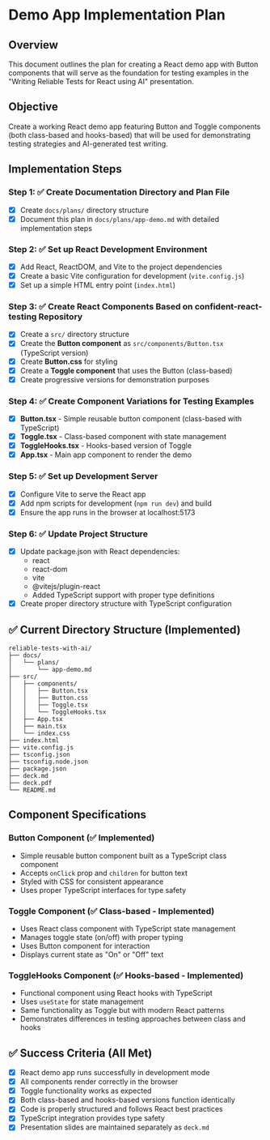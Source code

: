 # Demo App Implementation Plan

## Overview

This document outlines the plan for creating a React demo app with Button components that will serve as the foundation for testing examples in the "Writing Reliable Tests for React using AI" presentation.

## Objective

Create a working React demo app featuring Button and Toggle components (both class-based and hooks-based) that will be used for demonstrating testing strategies and AI-generated test writing.

## Implementation Steps

### Step 1: ✅ Create Documentation Directory and Plan File

- [x] Create `docs/plans/` directory structure
- [x] Document this plan in `docs/plans/app-demo.md` with detailed implementation steps

### Step 2: ✅ Set up React Development Environment

- [x] Add React, ReactDOM, and Vite to the project dependencies
- [x] Create a basic Vite configuration for development (`vite.config.js`)
- [x] Set up a simple HTML entry point (`index.html`)

### Step 3: ✅ Create React Components Based on confident-react-testing Repository

- [x] Create a `src/` directory structure
- [x] Create the **Button component** as `src/components/Button.tsx` (TypeScript version)
- [x] Create **Button.css** for styling
- [x] Create a **Toggle component** that uses the Button (class-based)
- [x] Create progressive versions for demonstration purposes

### Step 4: ✅ Create Component Variations for Testing Examples

- [x] **Button.tsx** - Simple reusable button component (class-based with TypeScript)
- [x] **Toggle.tsx** - Class-based component with state management
- [x] **ToggleHooks.tsx** - Hooks-based version of Toggle
- [x] **App.tsx** - Main app component to render the demo

### Step 5: ✅ Set up Development Server

- [x] Configure Vite to serve the React app
- [x] Add npm scripts for development (`npm run dev`) and build
- [x] Ensure the app runs in the browser at localhost:5173

### Step 6: ✅ Update Project Structure

- [x] Update package.json with React dependencies:
  - react
  - react-dom
  - vite
  - @vitejs/plugin-react
  - Added TypeScript support with proper type definitions
- [x] Create proper directory structure with TypeScript configuration

## ✅ Current Directory Structure (Implemented)

```
reliable-tests-with-ai/
├── docs/
│   └── plans/
│       └── app-demo.md
├── src/
│   ├── components/
│   │   ├── Button.tsx
│   │   ├── Button.css
│   │   ├── Toggle.tsx
│   │   └── ToggleHooks.tsx
│   ├── App.tsx
│   ├── main.tsx
│   └── index.css
├── index.html
├── vite.config.js
├── tsconfig.json
├── tsconfig.node.json
├── package.json
├── deck.md
├── deck.pdf
└── README.md
```

## Component Specifications

### Button Component (✅ Implemented)

- Simple reusable button component built as a TypeScript class component
- Accepts `onClick` prop and `children` for button text
- Styled with CSS for consistent appearance
- Uses proper TypeScript interfaces for type safety

### Toggle Component (✅ Class-based - Implemented)

- Uses React class component with TypeScript state management
- Manages toggle state (on/off) with proper typing
- Uses Button component for interaction
- Displays current state as "On" or "Off" text

### ToggleHooks Component (✅ Hooks-based - Implemented)

- Functional component using React hooks with TypeScript
- Uses `useState` for state management
- Same functionality as Toggle but with modern React patterns
- Demonstrates differences in testing approaches between class and hooks

## ✅ Success Criteria (All Met)

- [x] React demo app runs successfully in development mode
- [x] All components render correctly in the browser
- [x] Toggle functionality works as expected
- [x] Both class-based and hooks-based versions function identically
- [x] Code is properly structured and follows React best practices
- [x] TypeScript integration provides type safety
- [x] Presentation slides are maintained separately as `deck.md`
